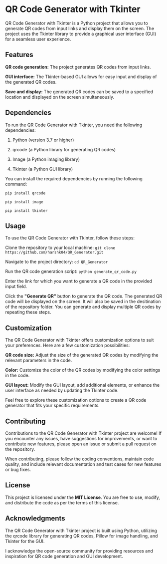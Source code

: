 # QR Code Generator with Tkinter

QR Code Generator with Tkinter is a Python project that allows you to generate QR codes from input links and display them on the screen. The project uses the Tkinter library to provide a graphical user interface (GUI) for a seamless user experience.

## Features
**QR code generation:** The project generates QR codes from input links.

**GUI interface:** The Tkinter-based GUI allows for easy input and display of the generated QR codes.

**Save and display:** The generated QR codes can be saved to a specified location and displayed on the screen simultaneously.

## Dependencies
To run the QR Code Generator with Tkinter, you need the following dependencies:

1. Python (version 3.7 or higher)

2. qrcode (a Python library for generating QR codes)

3. Image (a Python imaging library)

4. Tkinter (a Python GUI library)


You can install the required dependencies by running the following command:

`pip install qrcode`

`pip install image`

`pip install tkinter`


## Usage
To use the QR Code Generator with Tkinter, follow these steps:

Clone the repository to your local machine:
`git clone https://github.com/harshk04/QR_Generator.git`

Navigate to the project directory:
`cd QR_Generator`

Run the QR code generation script:
`python generate_qr_code.py`

Enter the link for which you want to generate a QR code in the provided input field.

Click the **"Generate QR"** button to generate the QR code.
The generated QR code will be displayed on the screen. It will also be saved in the desitination of the repository folder.
You can generate and display multiple QR codes by repeating these steps.


## Customization
The QR Code Generator with Tkinter offers customization options to suit your preferences. Here are a few customization possibilities:

**QR code size:** Adjust the size of the generated QR codes by modifying the relevant parameters in the code.

**Color:** Customize the color of the QR codes by modifying the color settings in the code.

**GUI layout:** Modify the GUI layout, add additional elements, or enhance the user interface as needed by updating the Tkinter code.

Feel free to explore these customization options to create a QR code generator that fits your specific requirements.

## Contributing
Contributions to the QR Code Generator with Tkinter project are welcome! If you encounter any issues, have suggestions for improvements, or want to contribute new features, please open an issue or submit a pull request on the repository.

When contributing, please follow the coding conventions, maintain code quality, and include relevant documentation and test cases for new features or bug fixes.

## License
This project is licensed under the **MIT License**. You are free to use, modify, and distribute the code as per the terms of this license.

## Acknowledgments

The QR Code Generator with Tkinter project is built using Python, utilizing the qrcode library for generating QR codes, Pillow for image handling, and Tkinter for the GUI.

I acknowledge the open-source community for providing resources and inspiration for QR code generation and GUI development.
